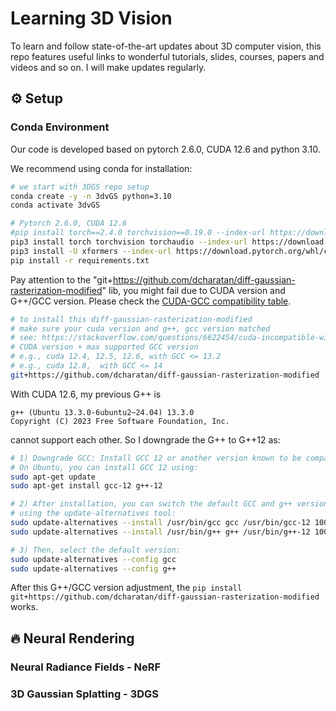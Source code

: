 # Learning 3D Vision

To learn and follow state-of-the-art updates about 3D computer vision, this repo features useful links to wonderful tutorials, slides, courses, papers and videos and so on. I will make updates regularly.

## ⚙️ Setup

### Conda Environment

Our code is developed based on pytorch 2.6.0, CUDA 12.6 and python 3.10.

We recommend using conda for installation:
```bash
# we start with 3DGS repo setup
conda create -y -n 3dvGS python=3.10
conda activate 3dvGS

# Pytorch 2.6.0, CUDA 12.6
#pip install torch==2.4.0 torchvision==0.19.0 --index-url https://download.pytorch.org/whl/cu124
pip3 install torch torchvision torchaudio --index-url https://download.pytorch.org/whl/cu126
pip3 install -U xformers --index-url https://download.pytorch.org/whl/cu126
pip install -r requirements.txt
```

Pay attention to the "git+https://github.com/dcharatan/diff-gaussian-rasterization-modified" lib, you might fail due to CUDA version and G++/GCC version. Please check the [CUDA-GCC compatibility table](https://stackoverflow.com/questions/6622454/cuda-incompatible-with-my-gcc-version).


```bash
# to install this diff-gaussian-rasterization-modified
# make sure your cuda version and g++, gcc version matched
# see: https://stackoverflow.com/questions/6622454/cuda-incompatible-with-my-gcc-version
# CUDA version + max supported GCC version
# e.g., cuda 12.4, 12.5, 12.6, with GCC <= 13.2
# e.g., cuda 12.8,  with GCC <= 14
git+https://github.com/dcharatan/diff-gaussian-rasterization-modified
```

With CUDA 12.6, my previous G++ is 

```plain
g++ (Ubuntu 13.3.0-6ubuntu2~24.04) 13.3.0
Copyright (C) 2023 Free Software Foundation, Inc.
```
cannot support each other. So I downgrade the G++ to G++12 as:

```bash
# 1) Downgrade GCC: Install GCC 12 or another version known to be compatible with CUDA 12.6. 
# On Ubuntu, you can install GCC 12 using:​
sudo apt-get update
sudo apt-get install gcc-12 g++-12

# 2) After installation, you can switch the default GCC and g++ versions 
# using the update-alternatives tool:
sudo update-alternatives --install /usr/bin/gcc gcc /usr/bin/gcc-12 100
sudo update-alternatives --install /usr/bin/g++ g++ /usr/bin/g++-12 100

# 3) Then, select the default version:
sudo update-alternatives --config gcc
sudo update-alternatives --config g++
```
After this G++/GCC version adjustment, the `pip install git+https://github.com/dcharatan/diff-gaussian-rasterization-modified` works.

## 🔥 Neural Rendering

### Neural Radiance Fields - NeRF 

### 3D Gaussian Splatting - 3DGS